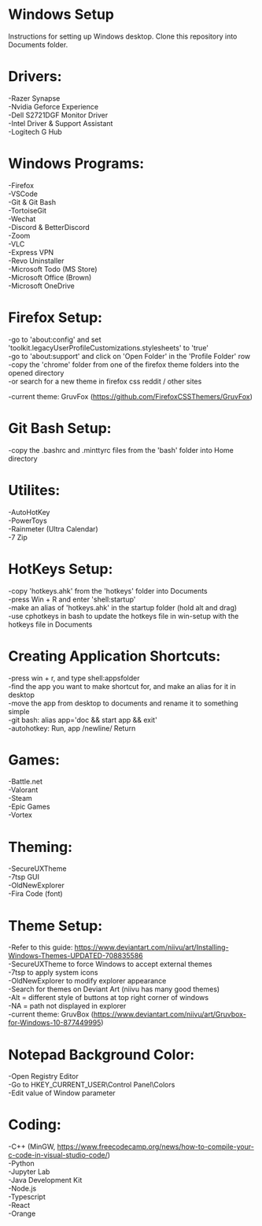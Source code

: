 # Windows Setup

Instructions for setting up Windows desktop. Clone this repository into Documents folder.

# Drivers:

-Razer Synapse \
-Nvidia Geforce Experience \
-Dell S2721DGF Monitor Driver \
-Intel Driver & Support Assistant \
-Logitech G Hub

# Windows Programs:

-Firefox \
-VSCode \
-Git & Git Bash \
-TortoiseGit \
-Wechat \
-Discord & BetterDiscord \
-Zoom \
-VLC \
-Express VPN \
-Revo Uninstaller \
-Microsoft Todo (MS Store) \
-Microsoft Office (Brown) \
-Microsoft OneDrive

# Firefox Setup:

-go to 'about:config' and set 'toolkit.legacyUserProfileCustomizations.stylesheets' to 'true' \
-go to 'about:support' and click on 'Open Folder' in the 'Profile Folder' row \
-copy the 'chrome' folder from one of the firefox theme folders into the opened directory \
-or search for a new theme in firefox css reddit / other sites

-current theme: GruvFox (https://github.com/FirefoxCSSThemers/GruvFox)

# Git Bash Setup:

-copy the .bashrc and .minttyrc files from the 'bash' folder into Home directory

# Utilites:

-AutoHotKey \
-PowerToys \
-Rainmeter (Ultra Calendar) \
-7 Zip

# HotKeys Setup:

-copy 'hotkeys.ahk' from the 'hotkeys' folder into Documents \
-press Win + R and enter 'shell:startup' \
-make an alias of 'hotkeys.ahk' in the startup folder (hold alt and drag) \
-use cphotkeys in bash to update the hotkeys file in win-setup with the hotkeys file in Documents

# Creating Application Shortcuts:

-press win + r, and type shell:appsfolder \
-find the app you want to make shortcut for, and make an alias for it in desktop \
-move the app from desktop to documents and rename it to something simple \
-git bash: alias app='doc && start app && exit' \
-autohotkey: Run, app /newline/ Return

# Games:

-Battle.net \
-Valorant \
-Steam \
-Epic Games \
-Vortex

# Theming:

-SecureUXTheme \
-7tsp GUI \
-OldNewExplorer \
-Fira Code (font)

# Theme Setup:

-Refer to this guide: https://www.deviantart.com/niivu/art/Installing-Windows-Themes-UPDATED-708835586 \
-SecureUXTheme to force Windows to accept external themes \
-7tsp to apply system icons \
-OldNewExplorer to modify explorer appearance \
-Search for themes on Deviant Art (niivu has many good themes) \
-Alt = different style of buttons at top right corner of windows \
-NA = path not displayed in explorer \
-current theme: GruvBox (https://www.deviantart.com/niivu/art/Gruvbox-for-Windows-10-877449995)

# Notepad Background Color:

-Open Registry Editor \
-Go to HKEY_CURRENT_USER\Control Panel\Colors \
-Edit value of Window parameter

# Coding:

-C++ (MinGW, https://www.freecodecamp.org/news/how-to-compile-your-c-code-in-visual-studio-code/) \
-Python \
-Jupyter Lab \
-Java Development Kit \
-Node.js \
-Typescript \
-React \
-Orange